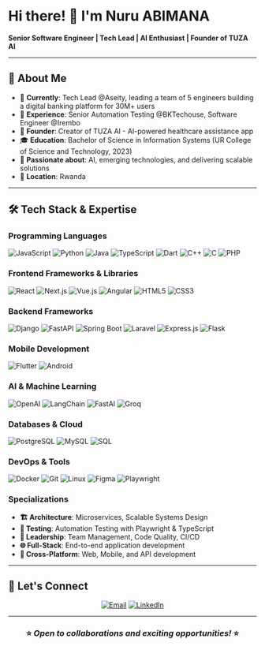 # Hi there! 👋 I'm Nuru ABIMANA

**Senior Software Engineer | Tech Lead | AI Enthusiast | Founder of TUZA AI**



---

## 🚀 About Me

- 🔭 **Currently**: Tech Lead @Aseity, leading a team of 5 engineers building a digital banking platform for 30M+ users
- 🏢 **Experience**: Senior Automation Testing @BKTechouse, Software Engineer @Irembo
- 🤖 **Founder**: Creator of TUZA AI - AI-powered healthcare assistance app
- 🎓 **Education**: Bachelor of Science in Information Systems (UR College of Science and Technology, 2023)
- 🌱 **Passionate about**: AI, emerging technologies, and delivering scalable solutions
- 📍 **Location**: Rwanda

---

## 🛠️ Tech Stack & Expertise

### **Programming Languages**
<div align="left">

![JavaScript](https://img.shields.io/badge/JavaScript-F7DF1E?style=for-the-badge&logo=javascript&logoColor=black)
![Python](https://img.shields.io/badge/Python-3776AB?style=for-the-badge&logo=python&logoColor=white)
![Java](https://img.shields.io/badge/Java-ED8B00?style=for-the-badge&logo=openjdk&logoColor=white)
![TypeScript](https://img.shields.io/badge/TypeScript-007ACC?style=for-the-badge&logo=typescript&logoColor=white)
![Dart](https://img.shields.io/badge/Dart-0175C2?style=for-the-badge&logo=dart&logoColor=white)
![C++](https://img.shields.io/badge/C++-00599C?style=for-the-badge&logo=c%2B%2B&logoColor=white)
![C](https://img.shields.io/badge/C-00599C?style=for-the-badge&logo=c&logoColor=white)
![PHP](https://img.shields.io/badge/PHP-777BB4?style=for-the-badge&logo=php&logoColor=white)

</div>

### **Frontend Frameworks & Libraries**
<div align="left">

![React](https://img.shields.io/badge/React-20232A?style=for-the-badge&logo=react&logoColor=61DAFB)
![Next.js](https://img.shields.io/badge/Next.js-000000?style=for-the-badge&logo=nextdotjs&logoColor=white)
![Vue.js](https://img.shields.io/badge/Vue.js-35495E?style=for-the-badge&logo=vuedotjs&logoColor=4FC08D)
![Angular](https://img.shields.io/badge/Angular-DD0031?style=for-the-badge&logo=angular&logoColor=white)
![HTML5](https://img.shields.io/badge/HTML5-E34F26?style=for-the-badge&logo=html5&logoColor=white)
![CSS3](https://img.shields.io/badge/CSS3-1572B6?style=for-the-badge&logo=css3&logoColor=white)

</div>

### **Backend Frameworks**
<div align="left">

![Django](https://img.shields.io/badge/Django-092E20?style=for-the-badge&logo=django&logoColor=white)
![FastAPI](https://img.shields.io/badge/FastAPI-005571?style=for-the-badge&logo=fastapi)
![Spring Boot](https://img.shields.io/badge/Spring_Boot-F2F4F9?style=for-the-badge&logo=spring-boot)
![Laravel](https://img.shields.io/badge/Laravel-FF2D20?style=for-the-badge&logo=laravel&logoColor=white)
![Express.js](https://img.shields.io/badge/Express.js-404D59?style=for-the-badge)
![Flask](https://img.shields.io/badge/Flask-000000?style=for-the-badge&logo=flask&logoColor=white)

</div>

### **Mobile Development**
<div align="left">

![Flutter](https://img.shields.io/badge/Flutter-02569B?style=for-the-badge&logo=flutter&logoColor=white)
![Android](https://img.shields.io/badge/Android-3DDC84?style=for-the-badge&logo=android&logoColor=white)

</div>

### **AI & Machine Learning**
<div align="left">

![OpenAI](https://img.shields.io/badge/OpenAI-412991?style=for-the-badge&logo=openai&logoColor=white)
![LangChain](https://img.shields.io/badge/LangChain-121212?style=for-the-badge&logo=langchain&logoColor=white)
![FastAI](https://img.shields.io/badge/FastAI-00A98F?style=for-the-badge&logo=fastai&logoColor=white)
![Groq](https://img.shields.io/badge/Groq-FF6B35?style=for-the-badge&logo=groq&logoColor=white)

</div>

### **Databases & Cloud**
<div align="left">

![PostgreSQL](https://img.shields.io/badge/PostgreSQL-316192?style=for-the-badge&logo=postgresql&logoColor=white)
![MySQL](https://img.shields.io/badge/MySQL-005C84?style=for-the-badge&logo=mysql&logoColor=white)
![SQL](https://img.shields.io/badge/SQL-4479A1?style=for-the-badge&logo=sql&logoColor=white)

</div>

### **DevOps & Tools**
<div align="left">

![Docker](https://img.shields.io/badge/Docker-2496ED?style=for-the-badge&logo=docker&logoColor=white)
![Git](https://img.shields.io/badge/Git-F05032?style=for-the-badge&logo=git&logoColor=white)
![Linux](https://img.shields.io/badge/Linux-FCC624?style=for-the-badge&logo=linux&logoColor=black)
![Figma](https://img.shields.io/badge/Figma-F24E1E?style=for-the-badge&logo=figma&logoColor=white)
![Playwright](https://img.shields.io/badge/Playwright-45ba4b?style=for-the-badge&logo=Playwright&logoColor=white)

</div>

### **Specializations**
- **🏗️ Architecture**: Microservices, Scalable Systems Design
- **🔧 Testing**: Automation Testing with Playwright & TypeScript
- **👥 Leadership**: Team Management, Code Quality, CI/CD
- **🌐 Full-Stack**: End-to-end application development
- **📱 Cross-Platform**: Web, Mobile, and API development

---



## 🤝 Let's Connect

<div align="center">

[![Email](https://img.shields.io/badge/Email-nuruabimana@gmail.com-D14836?style=for-the-badge&logo=gmail&logoColor=white)](mailto:nuruabimana@gmail.com)
[![LinkedIn](https://img.shields.io/badge/LinkedIn-Connect-0077B5?style=for-the-badge&logo=linkedin&logoColor=white)](https://linkedin.com/in/nuru-abimana)

</div>

---

<div align="center">

### ⭐ *Open to collaborations and exciting opportunities!* ⭐

</div>
